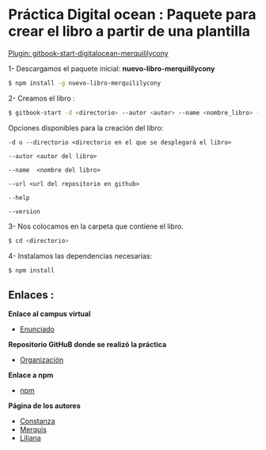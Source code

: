 # Práctica Digital ocean : Paquete para crear el libro a partir de una plantilla


[Plugin: gitbook-start-digitalocean-merquililycony](https://github.com/ULL-ESIT-SYTW-1617/gitbook-start-iaas-ull-es-merquililycony)

1- Descargamos el paquete inicial: **nuevo-libro-merquililycony**
    
```bash
$ npm install -g nuevo-libro-merquililycony
```

2- Creamos el libro :
    
```bash
$ gitbook-start -d <directorio> --autor <autor> --name <nombre_libro> --url <url_repo>
```

Opciones disponibles para la creación del libro:
    
    -d o --directorio <directorio en el que se desplegará el libro>
    
    --autor <autor del libro>
    
    --name  <nombre del libro>
    
    --url <url del repositorio en github>

    --help 
    
    --version

3- Nos colocamos en la carpeta que contiene el libro.

```bash
$ cd <directorio>
```

4- Instalamos las dependencias necesarias:
    
```bash
$ npm install 
```

## Enlaces :

 **Enlace al campus virtual**

 * [Enunciado](https://casianorodriguezleon.gitbooks.io/ull-esit-1617/content/practicas/practicaplugin.html)

 **Repositorio GitHuB donde se realizó la práctica**

 * [Organización](https://github.com/Alu0100673647/nuevo-libro)

 **Enlace a npm**

 * [npm](https://www.npmjs.com/package/nuevo-libro-merquililycony)

 **Página de los autores**

 * [Constanza](http://alu0100673647.github.io)
 * [Merquis](http://merquis.github.io)
 * [Liliana](https://alu0100762846.github.io)
